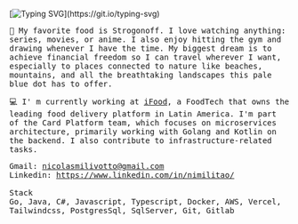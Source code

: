 [![Typing SVG](https://readme-typing-svg.demolab.com?font=Fira+Code&pause=1000&color=00F750&random=false&width=700&lines=Hi+there%2C+I'm+Nicolas+and+I+like+to+build+some+cool+stuff!)](https://git.io/typing-svg)

<samp>
<p> 🌊 My favorite food is Strogonoff. I love watching anything: series, movies, or anime. I also enjoy hitting the gym and drawing whenever I have the time. My biggest dream is to achieve financial freedom so I can travel wherever I want, especially to places connected to nature like beaches, mountains, and all the breathtaking landscapes this pale blue dot has to offer.  </p>
<p> 💻 I' m currently working at <a href="https://www.ifood.com.br" target="_blank">iFood</a>, a FoodTech that owns the leading food delivery platform in Latin America. I'm part of the Card Platform team, which focuses on microservices architecture, primarily working with Golang and Kotlin on the backend. I also contribute to infrastructure-related tasks.</p>
  
Gmail: nicolasmilivotto@gmail.com <br/>
Linkedin: https://www.linkedin.com/in/nimilitao/
<br/><br/>
Stack<br/>
Go, Java, C#, Javascript, Typescript, Docker, AWS, Vercel, Tailwindcss, PostgresSql, SqlServer, Git, Gitlab

<!--
*nimilitao/nimilitao* is a ✨ special ✨ repository because its README.md (this file) appears on your GitHub profile.

Here are some ideas to get you started:

- 🔭 I’m currently working on ...
- 🌱 I’m currently learning ...
- 👯 I’m looking to collaborate on ...
- 🤔 I’m looking for help with ...
- 💬 Ask me about ...
- 📫 How to reach me: ...
- 😄 Pronouns: ...
- ⚡ Fun fact: ...
-->
